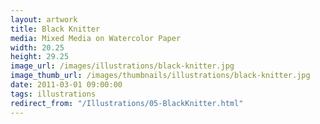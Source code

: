 ```yaml
---
layout: artwork
title: Black Knitter
media: Mixed Media on Watercolor Paper
width: 20.25
height: 29.25
image_url: /images/illustrations/black-knitter.jpg
image_thumb_url: /images/thumbnails/illustrations/black-knitter.jpg
date: 2011-03-01 09:00:00
tags: illustrations
redirect_from: "/Illustrations/05-BlackKnitter.html"
---
```


